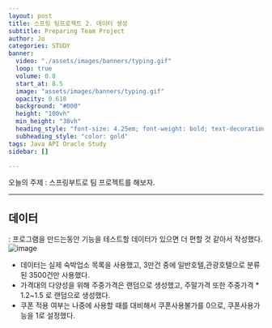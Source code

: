 ```yaml
---
layout: post
title: 스프링 팀프로젝트 2. 데이터 생성 
subtitle: Preparing Team Project 
author: Jo
categories: STUDY
banner:
  video: "./assets/images/banners/typing.gif"
  loop: true
  volume: 0.8
  start_at: 8.5
  image: "assets/images/banners/typing.gif"
  opacity: 0.618
  background: "#000"
  height: "100vh"
  min_height: "38vh"
  heading_style: "font-size: 4.25em; font-weight: bold; text-decoration: underline"
  subheading_style: "color: gold"
tags: Java API Oracle Study
sidebar: []

---
```



오늘의 주제 : 스프링부트로 팀 프로젝트를 해보자. <br>
 * * *




## 데이터
: 프로그램을 만드는동안 기능을 테스트할 데이터가 있으면 더 편할 것 같아서 작성했다. <br>
![image](https://github.com/CheeseYoung/cheeseyoung.github.io/assets/132384527/d8fc7390-1f65-4e81-80fd-7766d381ed81) <br>
- 데이터는 실제 숙박업소 목록을 사용했고, 3만건 중에 일반호텔,관광호텔으로 분류된 3500건만 사용했다.
- 가격대의 다양성을 위해 주중가격은 랜덤으로 생성했고, 주말가격 또한 주중가격 * 1.2~1.5 로 랜덤으로 생성했다.
- 쿠폰 적용 여부는 나중에 사용할 때를 대비해서 쿠폰사용불가를 0으로, 쿠폰사용가능을 1로 설정했다.









